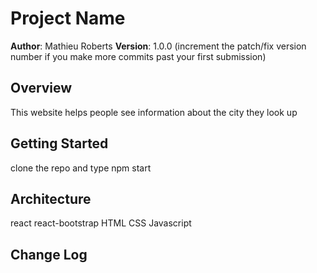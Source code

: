 # Project Name

**Author**: Mathieu Roberts
**Version**: 1.0.0 (increment the patch/fix version number if you make more commits past your first submission)

## Overview
<!-- Provide a high level overview of what this application is and why you are building it, beyond the fact that it's an assignment for this class. (i.e. What's your problem domain?) -->
This website helps people see information about the city they look up

## Getting Started
<!-- What are the steps that a user must take in order to build this app on their own machine and get it running? -->
clone the repo and type npm start

## Architecture
<!-- Provide a detailed description of the application design. What technologies (languages, libraries, etc) you're using, and any other relevant design information. -->
react
react-bootstrap
HTML
CSS
Javascript

## Change Log
<!-- Use this area to document the iterative changes made to your application as each feature is successfully implemented. Use time stamps. Here's an example:

01-01-2001 4:59pm - Application now has a fully-functional express server, with a GET route for the location resource. -->
